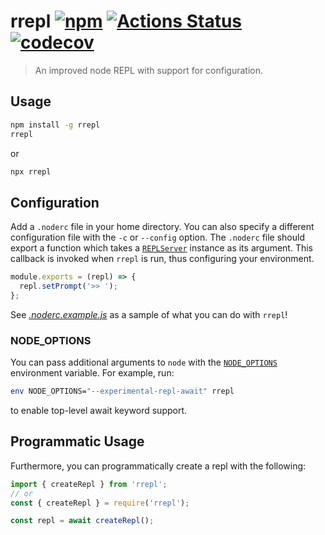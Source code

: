 # rrepl [![npm](https://img.shields.io/npm/v/rrepl.svg)](https://www.npmjs.com/package/rrepl) [![Actions Status](https://github.com/tough-griff/rrepl/workflows/Test/badge.svg)](https://github.com/tough-griff/rrepl/actions) [![codecov](https://codecov.io/gh/tough-griff/rrepl/branch/main/graph/badge.svg)](https://codecov.io/gh/tough-griff/rrepl)

> An improved node REPL with support for configuration.

## Usage

```sh
npm install -g rrepl
rrepl
```

or

```sh
npx rrepl
```

## Configuration

Add a `.noderc` file in your home directory. You can also specify a different
configuration file with the `-c` or `--config` option. The `.noderc` file should
export a function which takes a
[`REPLServer`](https://nodejs.org/api/repl.html#repl_class_replserver) instance
as its argument. This callback is invoked when `rrepl` is run, thus configuring
your environment.

```js
module.exports = (repl) => {
  repl.setPrompt('>> ');
};
```

See [_.noderc.example.js_](https://github.com/tough-griff/rrepl/blob/main/.noderc.example.js)
as a sample of what you can do with `rrepl`!

### NODE_OPTIONS

You can pass additional arguments to `node` with the
[`NODE_OPTIONS`](https://nodejs.org/api/cli.html#cli_node_options_options)
environment variable. For example, run:

```sh
env NODE_OPTIONS="--experimental-repl-await" rrepl
```

to enable top-level await keyword support.

## Programmatic Usage

Furthermore, you can programmatically create a repl with the following:

```js
import { createRepl } from 'rrepl';
// or
const { createRepl } = require('rrepl');

const repl = await createRepl();
```
